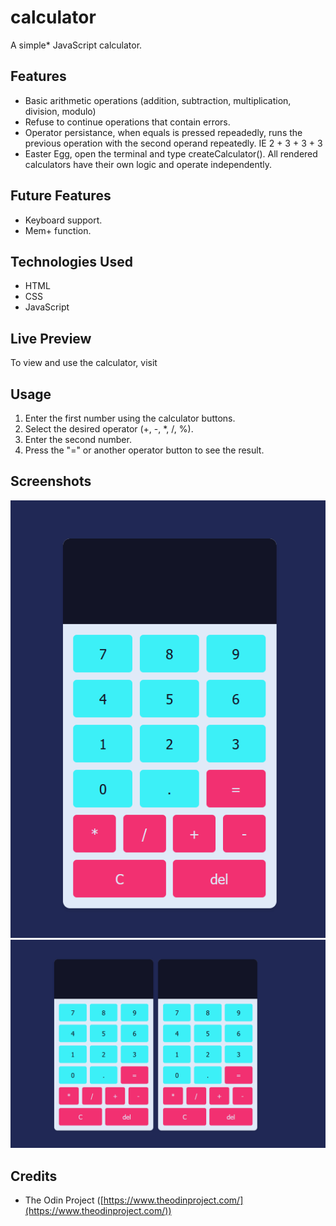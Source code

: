 # calculator
A simple* JavaScript calculator.

## Features

*   Basic arithmetic operations (addition, subtraction, multiplication, division, modulo)
*   Refuse to continue operations that contain errors.
*   Operator persistance, when equals is pressed repeadedly, runs the previous operation with the second operand repeatedly. IE 2 + 3 + 3 + 3
*   Easter Egg, open the terminal and type createCalculator(). All rendered calculators have their own logic and operate independently.

## Future Features

*   Keyboard support.
*   Mem+ function.

## Technologies Used

*   HTML
*   CSS
*   JavaScript

## Live Preview

To view and use the calculator, visit 

## Usage

1.  Enter the first number using the calculator buttons.
2.  Select the desired operator (+, -, *, /, %).
3.  Enter the second number.
4.  Press the "=" or another operator button to see the result.

## Screenshots

![Single Calculator](images/screenshots/Screenshot%202024-10-16%20212119.png)
![Double Calculator!](images/screenshots/Screenshot%202024-10-16%20212141.png)

## Credits

*   The Odin Project ([https://www.theodinproject.com/](https://www.theodinproject.com/))